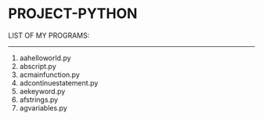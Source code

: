# PROJECT-PYTHON
LIST OF MY PROGRAMS:
***********************************************************************************
01. aahelloworld.py
02. abscript.py
03. acmainfunction.py
04. adcontinuestatement.py
05. aekeyword.py
06. afstrings.py
07. agvariables.py
